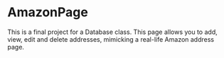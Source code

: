 # AmazonPage
This is a final project for a Database class.
This page allows you to add, view, edit and delete addresses, mimicking a real-life Amazon address page.
